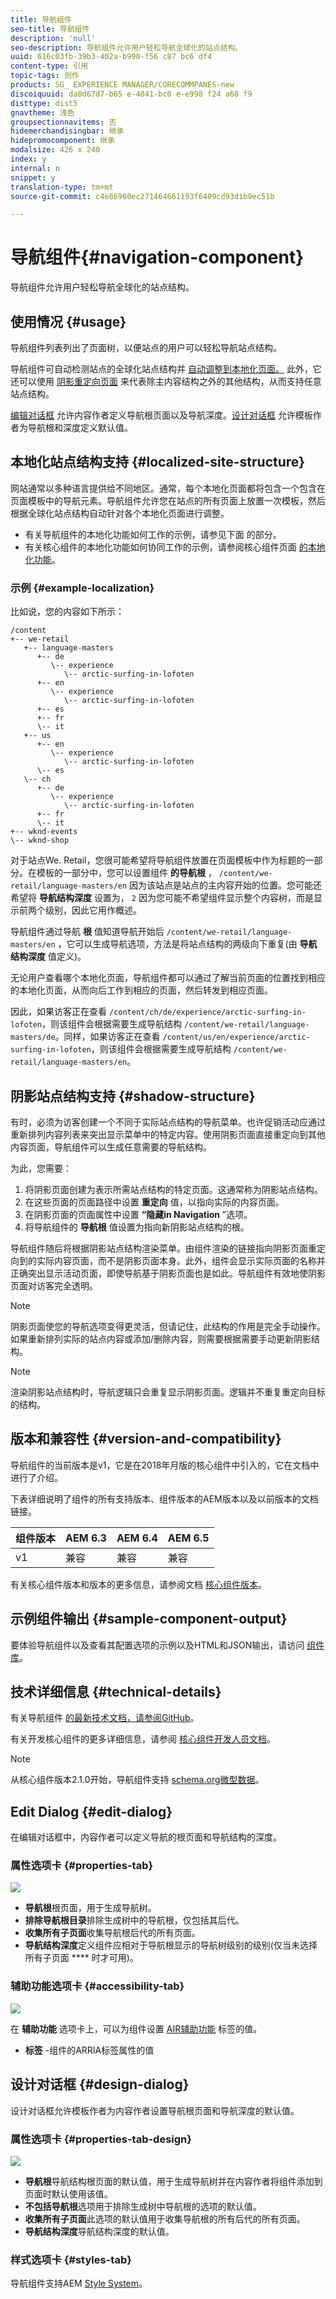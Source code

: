 ```yaml
---
title: 导航组件
seo-title: 导航组件
description: 'null'
seo-description: 导航组件允许用户轻松导航全球化的站点结构。
uuid: 616c03fb-39b3-402a-b990-f56 c87 bc6 df4
content-type: 引用
topic-tags: 创作
products: SG_ EXPERIENCE MANAGER/CORECOMMPANES-new
discoiquuid: da8d67d7-b65 e-4041-bc0 e-e998 f24 a68 f9
disttype: dist5
gnavtheme: 浅色
groupsectionnavitems: 否
hidemerchandisingbar: 继承
hidepromocomponent: 继承
modalsize: 426 x 240
index: y
internal: n
snippet: y
translation-type: tm+mt
source-git-commit: c4e86960ec271464661193f6409cd93d1b9ec51b

---
```



# 导航组件{#navigation-component}

导航组件允许用户轻松导航全球化的站点结构。

## 使用情况 {#usage}

导航组件列表列出了页面树，以便站点的用户可以轻松导航站点结构。

导航组件可自动检测站点的全球化站点结构并 [自动调整到本地化页面。](#localized-site-strucutre) 此外，它还可以使用 [阴影重定向页面](#shadow-structure) 来代表除主内容结构之外的其他结构，从而支持任意站点结构。

[编辑对话框](#edit-dialog) 允许内容作者定义导航根页面以及导航深度。[设计对话框](#design-dialog) 允许模板作者为导航根和深度定义默认值。

## 本地化站点结构支持 {#localized-site-structure}

网站通常以多种语言提供给不同地区。通常，每个本地化页面都将包含一个包含在页面模板中的导航元素。导航组件允许您在站点的所有页面上放置一次模板，然后根据全球化站点结构自动针对各个本地化页面进行调整。

* 有关导航组件的本地化功能如何工作的示例，请参见下面 [](#example-localiatzion)的部分。
* 有关核心组件的本地化功能如何协同工作的示例，请参阅核心组件页面 [的本地化功能](localization.md)。

### 示例 {#example-localization}

比如说，您的内容如下所示：

```
/content
+-- we-retail
   +-- language-masters
      +-- de
         \-- experience
            \-- arctic-surfing-in-lofoten
      +-- en
         \-- experience
            \-- arctic-surfing-in-lofoten
      +-- es
      +-- fr
      \-- it
   +-- us
      +-- en
         \-- experience
            \-- arctic-surfing-in-lofoten
      \-- es
   \-- ch
      +-- de
         \-- experience
            \-- arctic-surfing-in-lofoten
      +-- fr
      \-- it
+-- wknd-events
\-- wknd-shop
```

对于站点We. Retail，您很可能希望将导航组件放置在页面模板中作为标题的一部分。在模板的一部分中，您可以设置组件 **的导航根** ， `/content/we-retail/language-masters/en` 因为该站点是站点的主内容开始的位置。您可能还希望将 **导航结构深度** 设置为， `2` 因为您可能不希望组件显示整个内容树，而是显示前两个级别，因此它用作概述。

导航组件通过导航 **根** 值知道导航开始后 `/content/we-retail/language-masters/en` ，它可以生成导航选项，方法是将站点结构的两级向下重复(由 **导航结构深度** 值定义)。

无论用户查看哪个本地化页面，导航组件都可以通过了解当前页面的位置找到相应的本地化页面，从而向后工作到相应的页面，然后转发到相应页面。

因此，如果访客正在查看 `/content/ch/de/experience/arctic-surfing-in-lofoten`，则该组件会根据需要生成导航结构 `/content/we-retail/language-masters/de`。同样，如果访客正在查看 `/content/us/en/experience/arctic-surfing-in-lofoten`，则该组件会根据需要生成导航结构 `/content/we-retail/language-masters/en`。

## 阴影站点结构支持 {#shadow-structure}

有时，必须为访客创建一个不同于实际站点结构的导航菜单。也许促销活动应通过重新排列内容列表来突出显示菜单中的特定内容。使用阴影页面直接重定向到其他内容页面，导航组件可以生成任意需要的导航结构。

为此，您需要：

1. 将阴影页面创建为表示所需站点结构的特定页面。这通常称为阴影站点结构。
1. 在这些页面的页面路径中设置 **重定向** 值，以指向实际的内容页面。
1. 在阴影页面的页面属性中设置 **“隐藏in Navigation** ”选项。
1. 将导航组件的 **导航根** 值设置为指向新阴影站点结构的根。

导航组件随后将根据阴影站点结构渲染菜单。由组件渲染的链接指向阴影页面重定向到的实际内容页面，而不是阴影页面本身。此外，组件会显示实际页面的名称并正确突出显示活动页面，即使导航基于阴影页面也是如此。导航组件有效地使阴影页面对访客完全透明。

>[!NOTE]
>阴影页面使您的导航选项变得更灵活，但请记住，此结构的作用是完全手动操作。如果重新排列实际的站点内容或添加/删除内容，则需要根据需要手动更新阴影结构。

>[!NOTE]
>渲染阴影站点结构时，导航逻辑只会重复显示阴影页面。逻辑并不重复重定向目标的结构。

## 版本和兼容性 {#version-and-compatibility}

导航组件的当前版本是v1，它是在2018年月版的核心组件中引入的，它在文档中进行了介绍。

下表详细说明了组件的所有支持版本、组件版本的AEM版本以及以前版本的文档链接。

| 组件版本 | AEM 6.3 | AEM 6.4 | AEM 6.5 |
|--- |--- |--- |--- |
| v1 | 兼容 | 兼容 | 兼容 |

有关核心组件版本和版本的更多信息，请参阅文档 [核心组件版本](versions.md)。

## 示例组件输出 {#sample-component-output}

要体验导航组件以及查看其配置选项的示例以及HTML和JSON输出，请访问 [组件库](http://opensource.adobe.com/aem-core-wcm-components/library/navigation.html)。

## 技术详细信息 {#technical-details}

有关导航组件 [的最新技术文档，请参阅GitHub](https://github.com/adobe/aem-core-wcm-components/blob/master/content/src/content/jcr_root/apps/core/wcm/components/navigation/v1/navigation)。

有关开发核心组件的更多详细信息，请参阅 [核心组件开发人员文档](developing.md)。

>[!NOTE]
>
>从核心组件版本2.1.0开始，导航组件支持 [schema.org微型数据](https://schema.org)。

## Edit Dialog {#edit-dialog}

在编辑对话框中，内容作者可以定义导航的根页面和导航结构的深度。

### 属性选项卡 {#properties-tab}

![](assets/screen-shot-2019-08-29-12.23.45.png)

* **导航根**&#x200B;根页面，用于生成导航树。
* **排除导航根目录**&#x200B;排除生成树中的导航根，仅包括其后代。
* **收集所有子页面**&#x200B;收集导航根后代的所有页面。
* **导航结构深度**&#x200B;定义组件应相对于导航根显示的导航树级别的级别(仅当未选择所有子页面 **** 时才可用)。

### 辅助功能选项卡 {#accessibility-tab}

![](assets/screen-shot-2019-08-29-12.23.53.png)

在 **辅助功能** 选项卡上，可以为组件设置 [AIR辅助功能](https://www.w3.org/WAI/standards-guidelines/aria/) 标签的值。

* **标签** -组件的ARRIA标签属性的值

## 设计对话框 {#design-dialog}

设计对话框允许模板作者为内容作者设置导航根页面和导航深度的默认值。

### 属性选项卡 {#properties-tab-design}

![](assets/screen_shot_2018-04-03at112357.png)

* **导航根**&#x200B;导航结构根页面的默认值，用于生成导航树并在内容作者将组件添加到页面时默认使用该值。
* **不包括导航根**&#x200B;选项用于排除生成树中导航根的选项的默认值。
* **收集所有子页面**&#x200B;此选项的默认值用于收集导航根的所有后代的所有页面。
* **导航结构深度**&#x200B;导航结构深度的默认值。

### 样式选项卡 {#styles-tab}

导航组件支持AEM [Style System](authoring.md#component-styling)。
